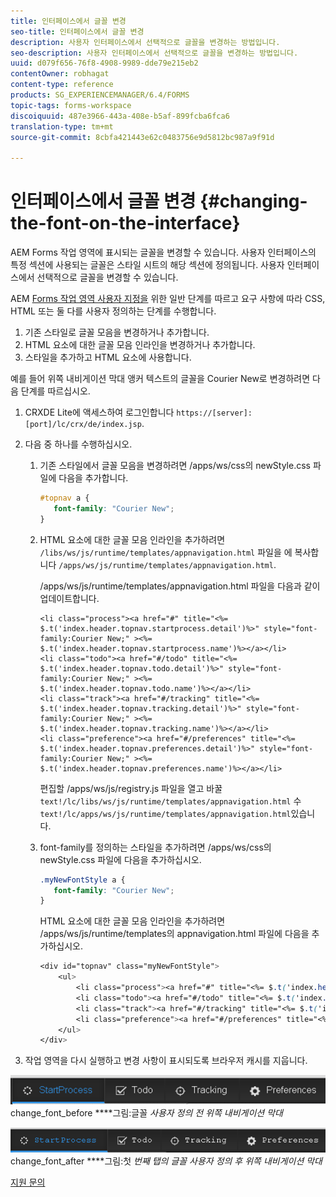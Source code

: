 ```yaml
---
title: 인터페이스에서 글꼴 변경
seo-title: 인터페이스에서 글꼴 변경
description: 사용자 인터페이스에서 선택적으로 글꼴을 변경하는 방법입니다.
seo-description: 사용자 인터페이스에서 선택적으로 글꼴을 변경하는 방법입니다.
uuid: d079f656-76f8-4908-9989-dde79e215eb2
contentOwner: robhagat
content-type: reference
products: SG_EXPERIENCEMANAGER/6.4/FORMS
topic-tags: forms-workspace
discoiquuid: 487e3966-443a-408e-b5af-899fcba6fca6
translation-type: tm+mt
source-git-commit: 8cbfa421443e62c0483756e9d5812bc987a9f91d

---
```



# 인터페이스에서 글꼴 변경 {#changing-the-font-on-the-interface}

AEM Forms 작업 영역에 표시되는 글꼴을 변경할 수 있습니다. 사용자 인터페이스의 특정 섹션에 사용되는 글꼴은 스타일 시트의 해당 섹션에 정의됩니다. 사용자 인터페이스에서 선택적으로 글꼴을 변경할 수 있습니다.

AEM [Forms 작업 영역 사용자 지정을](/help/forms/using/generic-steps-html-workspace-customization.md) 위한 일반 단계를 따르고 요구 사항에 따라 CSS, HTML 또는 둘 다를 사용자 정의하는 단계를 수행합니다.

1. 기존 스타일로 글꼴 모음을 변경하거나 추가합니다.
1. HTML 요소에 대한 글꼴 모음 인라인을 변경하거나 추가합니다.
1. 스타일을 추가하고 HTML 요소에 사용합니다.

예를 들어 위쪽 내비게이션 막대 앵커 텍스트의 글꼴을 Courier New로 변경하려면 다음 단계를 따르십시오.

1. CRXDE Lite에 액세스하여 로그인합니다 `https://[server]:[port]/lc/crx/de/index.jsp`.
1. 다음 중 하나를 수행하십시오.

   1. 기존 스타일에서 글꼴 모음을 변경하려면 /apps/ws/css의 newStyle.css 파일에 다음을 추가합니다.

      ```css
      #topnav a {
         font-family: "Courier New";
      }
      ```

   1. HTML 요소에 대한 글꼴 모음 인라인을 추가하려면 `/libs/ws/js/runtime/templates/appnavigation.html` 파일을 에 복사합니다 `/apps/ws/js/runtime/templates/appnavigation.html`.

      /apps/ws/js/runtime/templates/appnavigation.html 파일을 다음과 같이 업데이트합니다.

      ```
      <li class="process"><a href="#" title="<%= $.t('index.header.topnav.startprocess.detail')%>" style="font-family:Courier New;" ><%= $.t('index.header.topnav.startprocess.name')%></a></li>
      <li class="todo"><a href="#/todo" title="<%= $.t('index.header.topnav.todo.detail')%>" style="font-family:Courier New;" ><%= $.t('index.header.topnav.todo.name')%></a></li>
      <li class="track"><a href="#/tracking" title="<%= $.t('index.header.topnav.tracking.detail')%>" style="font-family:Courier New;" ><%= $.t('index.header.topnav.tracking.name')%></a></li>
      <li class="preference"><a href="#/preferences" title="<%= $.t('index.header.topnav.preferences.detail')%>" style="font-family:Courier New;" ><%= $.t('index.header.topnav.preferences.name')%></a></li>
      ```

      편집할 /apps/ws/js/registry.js 파일을 열고 바꿀 `text!/lc/libs/ws/js/runtime/templates/appnavigation.html` 수 `text!/lc/apps/ws/js/runtime/templates/appnavigation.html`있습니다.

   1. font-family를 정의하는 스타일을 추가하려면 /apps/ws/css의 newStyle.css 파일에 다음을 추가하십시오.

      ```css
      .myNewFontStyle a {
         font-family: "Courier New";
      }
      ```

      HTML 요소에 대한 글꼴 모음 인라인을 추가하려면 /apps/ws/js/runtime/templates의 appnavigation.html 파일에 다음을 추가하십시오.

      ```css
      <div id="topnav" class="myNewFontStyle">
          <ul>
              <li class="process"><a href="#" title="<%= $.t('index.header.topnav.startprocess.detail')%>" ><%= $.t('index.header.topnav.startprocess.name')%></a></li>
              <li class="todo"><a href="#/todo" title="<%= $.t('index.header.topnav.todo.detail')%>"><%= $.t('index.header.topnav.todo.name')%></a></li>
              <li class="track"><a href="#/tracking" title="<%= $.t('index.header.topnav.tracking.detail')%>" ><%= $.t('index.header.topnav.tracking.name')%></a></li>
              <li class="preference"><a href="#/preferences" title="<%= $.t('index.header.topnav.preferences.detail')%>" ><%= $.t('index.header.topnav.preferences.name')%></a></li>
          </ul>
      </div>
      ```

1. 작업 영역을 다시 실행하고 변경 사항이 표시되도록 브라우저 캐시를 지웁니다.

![](assets/change_font_before.png) change_font_before ****&#x200B;그림:글꼴 *사용자 정의 전 위쪽 내비게이션 막대*

![](assets/change_font_after.png) change_font_after ****&#x200B;그림:첫 *번째 탭의 글꼴 사용자 정의 후 위쪽 내비게이션 막대*

[지원 문의](https://www.adobe.com/account/sign-in.supportportal.html)
